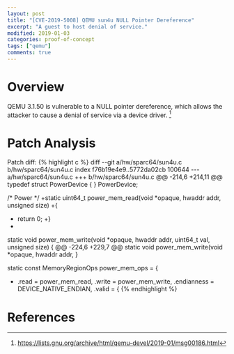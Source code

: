 ```yaml
---
layout: post
title: "[CVE-2019-5008] QEMU sun4u NULL Pointer Dereference"
excerpt: "A guest to host denial of service."
modified: 2019-01-03
categories: proof-of-concept
tags: ["qemu"]
comments: true
---
```


[^1]: <https://lists.gnu.org/archive/html/qemu-devel/2019-01/msg00186.html>

# Overview
QEMU 3.1.50 is vulnerable to a NULL pointer dereference, which allows the attacker to cause a denial of service via a device driver. [^1]

# Patch Analysis
Patch diff:
{% highlight c %}
diff --git a/hw/sparc64/sun4u.c b/hw/sparc64/sun4u.c
index f76b19e4e9..5772da02cb 100644
--- a/hw/sparc64/sun4u.c
+++ b/hw/sparc64/sun4u.c
@@ -214,6 +214,11 @@  typedef struct PowerDevice {
 } PowerDevice;

 /* Power */
+static uint64_t power_mem_read(void *opaque, hwaddr addr, unsigned size)
+{
+    return 0;
+}
+
 static void power_mem_write(void *opaque, hwaddr addr,
                             uint64_t val, unsigned size)
 {
@@ -224,6 +229,7 @@  static void power_mem_write(void *opaque, hwaddr addr,
 }

 static const MemoryRegionOps power_mem_ops = {
+    .read = power_mem_read,
     .write = power_mem_write,
     .endianness = DEVICE_NATIVE_ENDIAN,
     .valid = {
{% endhighlight %}

# References